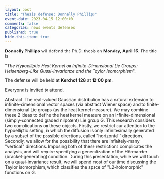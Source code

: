 ```yaml
---
layout: post
title: "Thesis defense: Donnelly Phillips"
event-date: 2023-04-15 12:00:00
comments: false
categories: news events defenses
published: true
hide-this-item: true
---
```


**Donnelly Phillips** will defend the Ph.D. thesis on **Monday, April 15**. The title is 

"_The Hypoelliptic Heat Kernel on Infinite-Dimensional Lie Groups: Heisenberg-Like Quasi-Invariance and the Taylor Isomorphism_". 

The defense will be held at **Kerchof 128** at **12:00 pm**. 

Everyone is invited to attend.

<!--more-->

Abstract: The real-valued Gaussian distribution has a natural extension to infinite-dimensional vector spaces (via abstract Wiener space) and to finite-dimensional Lie groups (as the heat kernel measure). We may combine these 2 ideas to define the heat kernel measure on an infinite-dimensional (simply-connected graded nilpotent) Lie group G. This research considers two complications on these objects. Firstly, we restrict our attention to the hypoelliptic setting, in which the diffusion is only infinitesimally generated by a subset of the possible directions, called "horizontal'' directions. Secondly, we allow for the possibility that there are infinitely-many "vertical'' directions. Imposing both of these restrictions complicates the analysis, and will require specifying a generalization of the Hörmander (bracket-generating) condition. During this presentation, while we will touch on a quasi-invariance result, we will spend most of our time discussing the Taylor isomorphism, which classifies the space of "L2-holomorphic" functions on G.

